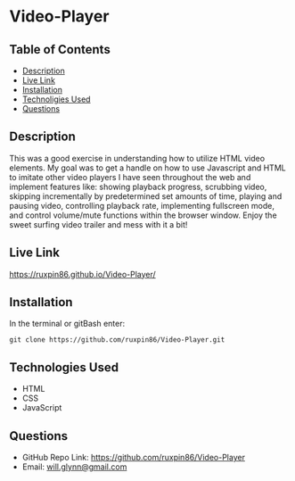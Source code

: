 # Video-Player

## Table of Contents

- [Description](#description)
- [Live Link](#live-link)
- [Installation](#installation)
- [Technoligies Used](#technologies-used)
- [Questions](#questions)

## Description

This was a good exercise in understanding how to utilize HTML video elements. My goal was to get a handle on how to use Javascript and HTML to imitate other video players I have seen throughout the web and implement features like: showing playback progress, scrubbing video, skipping incrementally by predetermined set amounts of time, playing and pausing video, controlling playback rate, implementing fullscreen mode, and control volume/mute functions within the browser window. Enjoy the sweet surfing video trailer and mess with it a bit!

## Live Link

https://ruxpin86.github.io/Video-Player/

## Installation

In the terminal or gitBash enter:

`git clone https://github.com/ruxpin86/Video-Player.git`

## Technologies Used

- HTML
- CSS
- JavaScript

## Questions

- GitHub Repo Link: https://github.com/ruxpin86/Video-Player
- Email: will.glynn@gmail.com